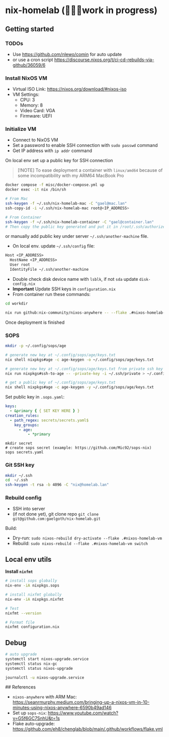 # nix-homelab (🧑🏾‍💻work in progress)

## Getting started

### TODOs

- Use https://github.com/nlewo/comin for auto update
- or use a cron script https://discourse.nixos.org/t/ci-cd-rebuilds-via-github/36059/6

### Install NixOS VM

- Virtual ISO Link: https://nixos.org/download/#nixos-iso
- VM Settings:
  - CPU: 3
  - Memory: 8
  - Video Card: VGA
  - Firmware: UEFI

### Initialize VM

- Connect to NixOS VM
- Set a password to enable SSH connection with `sudo passwd` command
- Get IP address with `ip addr` command

On local env set up a public key for SSH connection

> [!NOTE] To ease deployment a container with `linux/amd64` because of some incompatibility with my ARM64 MacBook Pro

```sh
docker compose -f misc/docker-compose.yml up
docker exec -it nix /bin/sh
```

```sh
# From Mac
ssh-keygen -f ~/.ssh/nix-homelab-mac -C "gael@mac.lan"
ssh-copy-id -i ~/.ssh/nix-homelab-mac root@<IP_ADDRESS>

# From Container
ssh-keygen -f ~/.ssh/nix-homelab-container -C "gael@container.lan"
# Then copy the public key generated and put it in /root/.ssh/authorized_keys on the VM
```

or manually add public key under server `~/.ssh/another-machine` file.

- On local env. update `~/.ssh/config` file:

```txt
Host <IP_ADDRESS>
  HostName <IP_ADDRESS>
  User root
  IdentityFile ~/.ssh/another-machine
```

- Double check disk device name with `lsblk`, if not `sda` update `disk-config.nix`
- **Important** Update SSH keys in `configuration.nix`
- From container run these commands:

```sh
cd workdir

nix run github:nix-community/nixos-anywhere -- --flake .#nixos-homelab-vm root@<IP_ADDRESS>
```

Once deployment is finished

### SOPS

```sh
mkdir -p ~/.config/sops/age

# generate new key at ~/.config/sops/age/keys.txt
nix shell nixpkgs#age -c age-keygen -o ~/.config/sops/age/keys.txt

# generate new key at ~/.config/sops/age/keys.txt from private ssh key at ~/.ssh/private
nix run nixpkgs#ssh-to-age -- -private-key -i ~/.ssh/private > ~/.config/sops/age/keys.txt

# get a public key of ~/.config/sops/age/keys.txt
nix shell nixpkgs#age -c age-keygen -y ~/.config/sops/age/keys.txt
```

Set public key in `.sops.yaml`:

```yaml
keys:
  - &primary { { SET KEY HERE } }
creation_rules:
  - path_regex: secrets/secrets.yaml$
    key_groups:
      - age:
          - *primary
```

```shell
mkdir secret
# create sops secret (example: https://github.com/Mic92/sops-nix)
sops secrets.yaml
```

### Git SSH key

```sh
mkdir ~/.ssh
cd  ~/.ssh
ssh-keygen -t rsa -b 4096 -C "nix@homelab.lan"

```

### Rebuild config

- SSH into server
- (if not done yet), git clone repo `git clone git@github.com:gaelgoth/nix-homelab.git`

Build:

- Dry-run: `sudo nixos-rebuild dry-activate --flake .#nixos-homelab-vm`
- Rebuild: `sudo nixos-rebuild --flake .#nixos-homelab-vm switch`

## Local env utils

**Install `nixfmt`**

```sh
# install sops globally
nix-env -iA nixpkgs.sops

# install nixfmt globally
nix-env -iA nixpkgs.nixfmt

# Test
nixfmt --version

# Format file
nixfmt configuration.nix
```

## Debug

```sh
# auto upgrade
systemctl start nixos-upgrade.service
systemctl status nix-gc
systemctl status nixos-upgrade

journalctl -u nixos-upgrade.service
```

## References

- `nixos-anywhere` with ARM Mac: https://seanrmurphy.medium.com/bringing-up-a-nixos-vm-in-10-minutes-using-nixos-anywhere-6590b49ad146
- Set up `sops-nix`: https://www.youtube.com/watch?v=G5f6GC7SnhU&t=1s
- Flake auto-upgrade: https://github.com/eh8/chenglab/blob/main/.github/workflows/flake.yml
